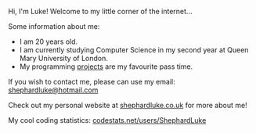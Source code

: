 Hi, I'm Luke! Welcome to my little corner of the internet...<br>

Some information about me:
- I am 20 years old.
- I am currently studying Computer Science in my second year at Queen Mary University of London.
- My programming [projects](https://projects.shephardluke.co.uk) are my favourite pass time.

If you wish to contact me, please can use my email: [shephardluke@hotmail.com](mailto:shephardluke@hotmail.com)

Check out my personal website at [shephardluke.co.uk](https://shephardluke.co.uk) for more about me!

My cool coding statistics: [codestats.net/users/ShephardLuke](https://codestats.net/users/ShephardLuke)
